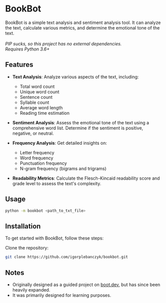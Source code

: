 # BookBot

BookBot is a simple text analysis and sentiment analysis tool. It can analyze the text, calculate various metrics, and determine the emotional tone of the text.
<br><br>
*PIP sucks, so this project has no external dependencies.*
<br>
*Requires Python 3.6+*


## Features

- **Text Analysis**: Analyze various aspects of the text, including:
    - Total word count
    - Unique word count
    - Sentence count
    - Syllable count
    - Average word length
    - Reading time estimation

- **Sentiment Analysis**: Assess the emotional tone of the text using a comprehensive word list. Determine if the sentiment is positive, negative, or neutral.

- **Frequency Analysis**: Get detailed insights on:
    - Letter frequency
    - Word frequency
    - Punctuation frequency
    - N-gram frequency (bigrams and trigrams)

- **Readability Metrics**: Calculate the Flesch-Kincaid readability score and grade level to assess the text's complexity.

## Usage

```bash
python -m bookbot <path_to_txt_file>
```

## Installation

To get started with BookBot, follow these steps:

Clone the repository:
```bash
git clone https://github.com/igorplebanczyk/bookbot.git
```


## Notes
* Originally designed as a guided project on [boot.dev](https://www.boot.dev/courses/build-bookbot), but has since been heavily expanded.
* It was primarily designed for learning purposes.